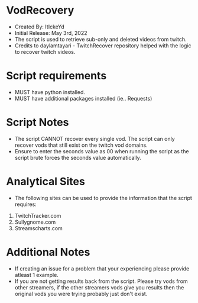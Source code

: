 # VodRecovery
* Created By: ItIckeYd
* Initial Release: May 3rd, 2022
* The script is used to retrieve sub-only and deleted videos from twitch.
* Credits to daylamtayari - TwitchRecover repository helped with the logic to recover twitch videos.

# Script requirements
* MUST have python installed.
* MUST have additional packages installed (ie.. Requests)

# Script Notes
* The script CANNOT recover every single vod. The script can only recover vods that still exist on the twitch vod domains.
* Ensure to enter the seconds value as 00 when running the script as the script brute forces the seconds value automatically.

# Analytical Sites
* The following sites can be used to provide the information that the script requires:
1. TwitchTracker.com
2. Sullygnome.com
3. Streamscharts.com

# Additional Notes
* If creating an issue for a problem that your experiencing please provide atleast 1 example.
* If you are not getting results back from the script. Please try vods from other streamers, if the other streamers vods give you results then the original vods you were trying probably just don't exist. 

